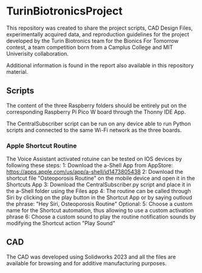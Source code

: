 # TurinBiotronicsProject

This repository was created to share the project scripts, CAD Design Files, experimentally acquired data, and reproduction guidelines for the project developed by the Turin Biotronics team for the Bionics For Tomorrow contest, a team competition born from a Camplus College and MIT Univerisity collaboration.

Additional information is found in the report also available in this repository material.

## Scripts
The content of the three Raspberry folders should be entirely put on the corresponding Raspberry Pi Pico W board through the Thonny IDE App.

The CentralSubscriber script can be run on any device able to run Python scripts and connected to the same Wi-Fi network as the three boards.

### Apple Shortcut Routine
The Voice Assistant activated rotuine can be tested on IOS devices by following these steps:
1: Download the a-Shell App from AppStore: https://apps.apple.com/us/app/a-shell/id1473805438
2: Download the shortcut file "Osteoporosis Routine" on the mobile device and open it in the Shortcuts App
3: Download the CentralSubscriber.py script and place it in the a-Shell folder using the Files app
4: The routine can be called through Siri by clicking on the play button in the Shortcut App or by saying outloud the phrase: "Hey Siri, Osteoporosis Routine"
Optional:
5: Choose a custom name for the Shortcut automation, thus allowing to use a custom activation phrase
6: Choose a custom sound to play the routine notification sounds by modifying the Shortcut action "Play Sound" 


## CAD
The CAD was developed using Solidworks 2023 and all the files are available for browsing and for additive manufacturing purposes.

##
